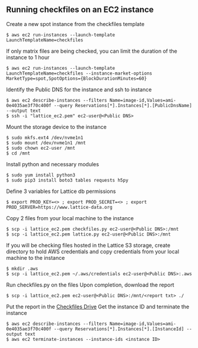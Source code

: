 Running checkfiles on an EC2 instance
---------------- 
Create a new spot instance from the checkfiles template
```
$ aws ec2 run-instances --launch-template LaunchTemplateName=checkfiles
```
If only matrix files are being checked, you can limit the duration of the instance to 1 hour
```
$ aws ec2 run-instances --launch-template LaunchTemplateName=checkfiles --instance-market-options MarketType=spot,SpotOptions={BlockDurationMinutes=60}
```
Identify the Public DNS for the instance and ssh to instance
```
$ aws ec2 describe-instances --filters Name=image-id,Values=ami-0e4035ae3f70c400f --query Reservations[*].Instances[*].[PublicDnsName] --output text
$ ssh -i "lattice_ec2.pem" ec2-user@<Public DNS>
```
Mount the storage device to the instance
```
$ sudo mkfs.ext4 /dev/nvme1n1
$ sudo mount /dev/nvme1n1 /mnt
$ sudo chown ec2-user /mnt
$ cd /mnt
```
Install python and necessary modules
```
$ sudo yum install python3
$ sudo pip3 install boto3 tables requests h5py
```
Define 3 variables for Lattice db permissions
```
$ export PROD_KEY=<> ; export PROD_SECRET=<> ; export PROD_SERVER=https://www.lattice-data.org
```
Copy 2 files from your local machine to the instance
```
$ scp -i lattice_ec2.pem checkfiles.py ec2-user@<Public DNS>:/mnt
$ scp -i lattice_ec2.pem lattice.py ec2-user@<Public DNS>:/mnt
```
If you will be checking files hosted in the Lattice S3 storage, create directory to hold AWS credentials and copy credentials from your local machine to the instance
```
$ mkdir .aws
$ scp -i lattice_ec2.pem ~/.aws/credentials ec2-user@<Public DNS>:.aws
```
Run checkfiles.py on the files
Upon completion, download the report
```
$ scp -i lattice_ec2.pem ec2-user@<Public DNS>:/mnt/<report txt> ./
```
Put the report in the [Checkfiles Drive](https://drive.google.com/drive/u/2/folders/1iomrTnd11hAH6S2iOMKciU6Llg1BZorP)
Get the instance ID and terminate the instance
```
$ aws ec2 describe-instances --filters Name=image-id,Values=ami-0e4035ae3f70c400f --query Reservations[*].Instances[*].[InstanceId] --output text
$ aws ec2 terminate-instances --instance-ids <instance ID>
```